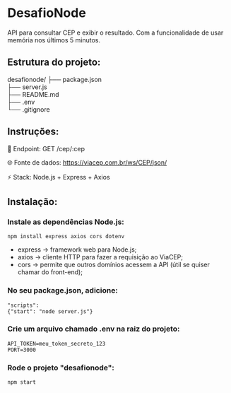 # DesafioNode
API para consultar CEP e exibir o resultado. Com a funcionalidade de usar memória nos últimos 5 minutos.

## Estrutura do projeto:

desafionode/
├── package.json   
├── server.js   
├── README.md   
├── .env   
└── .gitignore


## Instruções:

🔗 Endpoint: GET /cep/:cep

🌐 Fonte de dados: https://viacep.com.br/ws/CEP/json/

⚡ Stack: Node.js + Express + Axios

## Instalação:

### Instale as dependências Node.js: 

```npm install express axios cors dotenv```

- express → framework web para Node.js;
- axios → cliente HTTP para fazer a requisição ao ViaCEP;
- cors → permite que outros domínios acessem a API (útil se quiser chamar do front-end);

### No seu package.json, adicione:

 ```
 "scripts":
 {"start": "node server.js"}
 ```

### Crie um arquivo chamado .env na raiz do projeto:

 ```
 API_TOKEN=meu_token_secreto_123
 PORT=3000
 ```

### Rode o projeto "desafionode":

```npm start```
